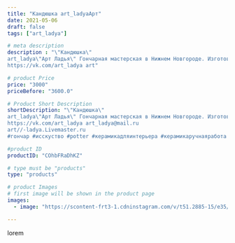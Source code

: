 ```yaml
---
title: "Кандюшка art_ladyaАрт"
date: 2021-05-06
draft: false
tags: ["art_ladya"]

# meta description
description : "\"Кандюшка\" 
art_ladya\"Арт Ладья\" Гончарная мастерская в Нижнем Новгороде. Изготовление керамики и мастер//-классы по обучению. 
https://vk.com/art_ladya art"

# product Price
price: "3000"
priceBefore: "3600.0"

# Product Short Description
shortDescription: "\"Кандюшка\" 
art_ladya\"Арт Ладья\" Гончарная мастерская в Нижнем Новгороде. Изготовление керамики и мастер//-классы по обучению. 
https://vk.com/art_ladya art_ladya@mail.ru 
art//-ladya.Livemaster.ru
#гончар #исскуство #potter #керамикадляинтерьера #керамикаручнаяработа #гончарнаямастерская #керамиканазаказ #handmade #посудаизглины #керамика #гончарнаяпосуда #эксклюзивнаякерамика #dishes #decor #ceramicar #mug #claygoods #tankard #earthenware #ceramic #design #кружка #квас #restaurant #ceramicart #магия #pint #кандюшка #авторскаякерамика"

#product ID
productID: "COhbFRaDhKZ"

# type must be "products"
type: "products"

# product Images
# first image will be shown in the product page
images:
  - image: "https://scontent-frt3-1.cdninstagram.com/v/t51.2885-15/e35/180802120_774590193245994_5280358866514588160_n.jpg?_nc_ht=scontent-frt3-1.cdninstagram.com&_nc_cat=106&_nc_ohc=u03JbUkDDqoAX_SkBBC&edm=APU89FABAAAA&ccb=7-4&oh=be4ff4fbbb44e15d759db6217acdd8bc&oe=612A9089&_nc_sid=86f79a&ig_cache_key=MjU2NzQ1MjM3MjEyMTgxNzc1Mw%3D%3D.2-ccb7-4"

---
```

lorem
